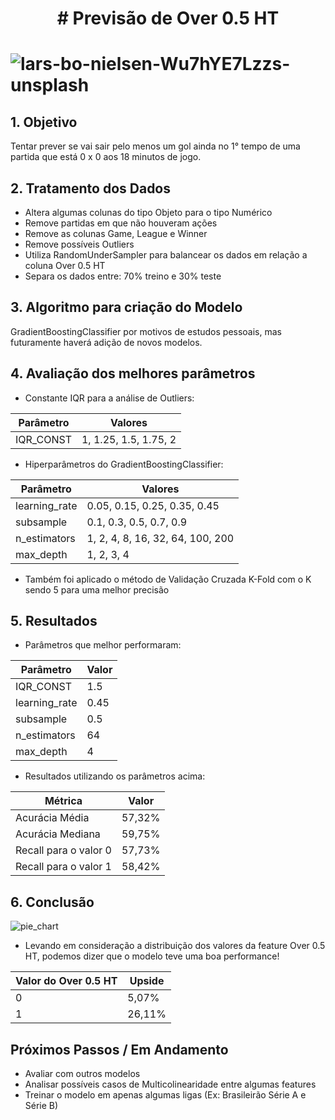 <h1 align="center"># Previsão de Over 0.5 HT<h1>

![lars-bo-nielsen-Wu7hYE7Lzzs-unsplash](https://github.com/VladeMelo/over-0.5-ht/assets/63476377/417fecce-edc6-499c-ae67-87dd35e4c878)

## 1. Objetivo

Tentar prever se vai sair pelo menos um gol ainda no 1° tempo de uma partida que está 0 x 0 aos 18 minutos de jogo.

## 2. Tratamento dos Dados

- Altera algumas colunas do tipo Objeto para o tipo Numérico
- Remove partidas em que não houveram ações
- Remove as colunas Game, League e Winner
- Remove possíveis Outliers
- Utiliza RandomUnderSampler para balancear os dados em relação a coluna Over 0.5 HT
- Separa os dados entre: 70% treino e 30% teste

## 3. Algoritmo para criação do Modelo

GradientBoostingClassifier por motivos de estudos pessoais, mas futuramente haverá adição de novos modelos.

## 4. Avaliação dos melhores parâmetros

- Constante IQR para a análise de Outliers:

| Parâmetro  | Valores |
| ------------- | ------------- |
| IQR_CONST  | 1, 1.25, 1.5, 1.75, 2  |

- Hiperparâmetros do GradientBoostingClassifier:

| Parâmetro  | Valores |
| ------------- | ------------- |
| learning_rate  | 0.05, 0.15, 0.25, 0.35, 0.45 |
| subsample  | 0.1, 0.3, 0.5, 0.7, 0.9 |
| n_estimators  | 1, 2, 4, 8, 16, 32, 64, 100, 200 |
| max_depth  | 1, 2, 3, 4 |

- Também foi aplicado o método de Validação Cruzada K-Fold com o K sendo 5 para uma melhor precisão

## 5. Resultados

- Parâmetros que melhor performaram:

| Parâmetro  | Valor |
| ------------- | ------------- |
| IQR_CONST  | 1.5 |
| learning_rate  | 0.45 |
| subsample  | 0.5 |
| n_estimators  | 64 |
| max_depth  | 4 |

- Resultados utilizando os parâmetros acima:

| Métrica  | Valor |
| ------------- | ------------- |
| Acurácia Média  | 57,32% |
| Acurácia Mediana  | 59,75% |
| Recall para o valor 0  | 57,73% |
| Recall para o valor 1  | 58,42% |

## 6. Conclusão

![pie_chart](https://github.com/VladeMelo/over-0.5-ht/assets/63476377/275c0dbd-1b59-4dcd-993f-133b58c008a8)

- Levando em consideração a distribuição dos valores da feature Over 0.5 HT, podemos dizer que o modelo teve uma boa performance!

| Valor do Over 0.5 HT  | Upside |
| ------------- | ------------- |
| 0  | 5,07% |
| 1  | 26,11% |

## Próximos Passos / Em Andamento

- Avaliar com outros modelos
- Analisar possíveis casos de Multicolinearidade entre algumas features
- Treinar o modelo em apenas algumas ligas (Ex: Brasileirão Série A e Série B)
